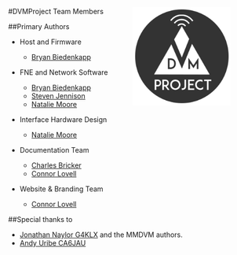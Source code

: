 #DVMProject Team Members
<img src="https://github.com/DVMProject/DVMProject.github.io/blob/gh-pages/logos/project.png?raw=true"
     style="float: right; margin-right: 50px; height: 200px; width: 200px;" />

##Primary Authors

- Host and Firmware
    - [Bryan Biedenkapp](https://github.com/gatekeep)

- FNE and Network Software
    - [Bryan Biedenkapp](https://github.com/gatekeep)
    - [Steven Jennison](https://github.com/sjennison)
    - [Natalie Moore](https://github.com/jelimoore)

- Interface Hardware Design
    - [Natalie Moore](https://github.com/jelimoore)

- Documentation Team
    - [Charles Bricker](https://github.com/ceb515)
    - [Connor Lovell](https://github.com/DevRanger)

- Website & Branding Team
    - [Connor Lovell](https://github.com/DevRanger)

##Special thanks to

- [Jonathan Naylor G4KLX](https://github.com/g4klx) and the MMDVM authors.
- [Andy Uribe CA6JAU](https://github.com/juribeparada)


